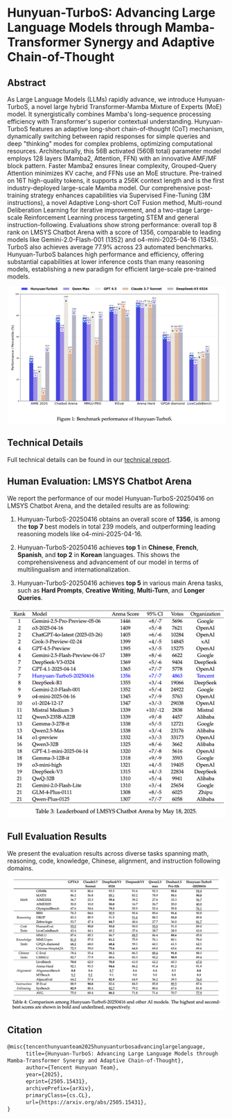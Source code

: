 # Hunyuan-TurboS: Advancing Large Language Models through Mamba-Transformer Synergy and Adaptive Chain-of-Thought

## Abstract 
As Large Language Models (LLMs) rapidly advance, we introduce Hunyuan-TurboS, a novel large hybrid Transformer-Mamba Mixture of Experts (MoE) model. It synergistically combines Mamba's long-sequence processing efficiency with Transformer's superior contextual understanding. Hunyuan-TurboS features an adaptive long-short chain-of-thought (CoT) mechanism, dynamically switching between rapid responses for simple queries and deep "thinking" modes for complex problems, optimizing computational resources. Architecturally, this 56B activated (560B total) parameter model employs 128 layers (Mamba2, Attention, FFN) with an innovative AMF/MF block pattern. Faster Mamba2 ensures linear complexity, Grouped-Query Attention minimizes KV cache, and FFNs use an MoE structure. Pre-trained on 16T high-quality tokens, it supports a 256K context length and is the first industry-deployed large-scale Mamba model. Our comprehensive post-training strategy enhances capabilities via Supervised Fine-Tuning (3M instructions), a novel Adaptive Long-short CoT Fusion method, Multi-round Deliberation Learning for iterative improvement, and a two-stage Large-scale Reinforcement Learning process targeting STEM and general instruction-following. Evaluations show strong performance: overall top 8 rank on LMSYS Chatbot Arena with a score of 1356, comparable to leading models like Gemini-2.0-Flash-001 (1352) and o4-mini-2025-04-16 (1345). TurboS also achieves average 77.9\% across 23 automated benchmarks. Hunyuan-TurboS balances high performance and efficiency, offering substantial capabilities at lower inference costs than many reasoning models, establishing a new paradigm for efficient large-scale pre-trained models.

![Intro_P1](Figures/intro_p_v1.png)



## Technical Details

Full technical details can be found in our [technical report](Hunyuan-Turbos_Report.pdf).

## Human Evaluation: LMSYS Chatbot Arena

We report the performance of our model Hunyuan-TurboS-20250416 on LMSYS Chatbot Arena, and the detailed results are as following:

1. Hunyuan-TurboS-20250416 obtains an overall score of **1356**, is among the **top 7** best models in total 239 models, and outperforming leading reasoning models like o4-mini-2025-04-16.

2. Hunyuan-TurboS-20250416 achieves **top 1** in **Chinese**, **French**, **Spanish**, and **top 2** in **Korean** languages.  This shows the comprehensiveness and advancement of our model in terms of multilingualism and internationalization.
3. Hunyuan-TurboS-20250416 achieves **top 5** in various main Arena tasks, such as **Hard Prompts**, **Creative Writing**, **Multi-Turn**, and **Longer Queries**.

    
![Intro_P1](Figures/table3.png)


## Full Evaluation Results
We present the evaluation results across diverse tasks spanning math, reasoning, code, knowledge, Chinese, alignment, and instruction following domains.

![Intro_P1](Figures/table4.png)

## Citation
```
@misc{tencenthunyuanteam2025hunyuanturbosadvancinglargelanguage,
      title={Hunyuan-TurboS: Advancing Large Language Models through Mamba-Transformer Synergy and Adaptive Chain-of-Thought}, 
      author={Tencent Hunyuan Team},
      year={2025},
      eprint={2505.15431},
      archivePrefix={arXiv},
      primaryClass={cs.CL},
      url={https://arxiv.org/abs/2505.15431}, 
}
```

